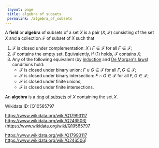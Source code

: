 ```yaml
---
 layout: page
 title: algebra of subsets
 permalink: /algebra_of_subsets
---
```

A **field** or **algebra** of subsets of a set $X$ is a pair $(X, \mathcal F)$ consisting of the set $X$ and a collection $\mathcal F$ of subset of $X$ such that
1. $\mathcal F$ is closed under complementation: $X\setminus F \in \mathcal F$ for all $F \in \mathcal F$;
2. $\mathcal F$ contains the empty set. Equivalently, if (1) holds, $\mathcal F$ contains $X$;
3. Any of the following equivalent (by [induction](https://defsmath.github.io/DefsMath/induction) and [De Morgan's laws](https://defsmath.github.io/DefsMath/De_Morgan's_laws)) conditions hold:
	- $\mathcal F$ is closed under binary union: $F\cup G \in \mathcal F$ for all $F, G \in \mathcal F$;
	- $\mathcal F$ is closed under binary intersection: $F\cap G \in \mathcal F$ for all $F,G \in \mathcal F$;
	- $\mathcal F$ is closed under finite unions;
	- $\mathcal F$ is closed under finite intersections.

An **algebra** is a [ring of subsets](https://defsmath.github.io/DefsMath/ring_of_subsets) of $X$ containing the set $X$.

Wikidata ID: [Q10565797 

https://www.wikidata.org/wiki/Q17993117
https://www.wikidata.org/wiki/Q246506](https://www.wikidata.org/wiki/Q10565797 

https://www.wikidata.org/wiki/Q17993117
https://www.wikidata.org/wiki/Q246506)